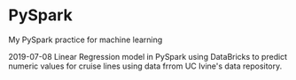# PySpark
My PySpark practice for machine learning

2019-07-08 Linear Regression model in PySpark using DataBricks to predict numeric values for cruise lines using data frrom UC Ivine's data repository.
